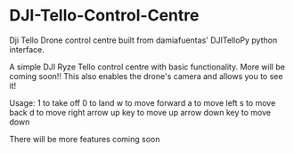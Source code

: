 # DJI-Tello-Control-Centre
Dji Tello Drone control centre built from damiafuentas' DJITelloPy python interface.

A simple DJI Ryze Tello control centre with basic functionality. More will be coming soon!!
This also enables the drone's camera and allows you to see it!

Usage:
1 to take off
0 to land
w to move forward
a to move left
s to move back
d to move right
arrow up key to move up
arrow down key to move down

There will be more features coming soon
